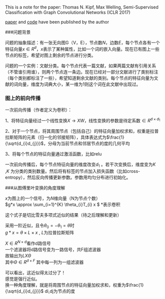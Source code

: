 This is a note for the paper: Thomas N. Kipf, Max Welling, Semi-Supervised Classification with Graph Convolutional Networks (ICLR 2017)

[paper](https://arxiv.org/abs/1609.02907 "Title") and [code](https://github.com/tkipf/gcn "Title") have been published by the author



###问题背景

问题的抽象描述：有一张无向图G（V，E），节点数$N$，边数$E$，每个节点各有一个特征向量$x \in R^{d}$，$x$表示了某种属性，比如一个词的嵌入向量。现在已有图上一些节点的标签，希望对图上剩余的节点进行分类。   

问题的一个实例：文献分类。每个节点代表一篇文献，如果两篇文献有引用关系（不管谁引用谁），则两个节点连一条边。现在已经对一部分文献进行了类别标注（每个类别都标注了一些），希望知道剩余文献的类别。每个节点的特征向量为文献的词向量，维度为词典大小，某一维为1则这个词在此文献中出现过。



### 图上的前向传播

一次前向传播（作者定义为卷积）：

1、将特征向量经过一个线性变换$X \rightarrow XW$，线性变换的参数是待定系数$\in R^{d \times d_{1} }$

2、对于一个节点，将其周围节点（包括自己）的特征向量加权求和，权重是拉普拉斯矩阵的元素（归一化的邻接矩阵），具体表达式为$\frac{1}{\sqrt{d_{i}d_{j}}}$，分母为当前节点和邻居节点的度的几何平均

3、将每个节点的特征向量通过激活函数，比如relu



一次前向传播后，每个节点特征向量的维度改变$d_{1}$ 。若干次变换后，维度变为$K$ ,$K$ 为分类的类别数量。然后将有标签的节点加入损失函数（比如cross-entropy），然后反向传播更新参数。参数用均匀分布进行初始化。



###从图傅里叶变换的角度理解

$x$为图上的一个信号，为$N$维向量（N为节点个数）   
$g*x  \approx \sum_{i=1}^{K} \theta_{i}T_{i}  x $     $*$表示卷积        

这个式子是切比雪夫多项式近似的结果（待之后理解和更新）

采用一阶近似，且令$\theta_{0}=-\theta_{1}=\theta$时   
$g*x = \theta \times L \times x$ , $L$为拉普拉斯矩阵      

$X\in R^{N\times d}$看作d路信号  
一个滤波器将d路信号变为一路信号，共F组滤波器  
故输出为$LX\Theta$  
其中$\Theta\in R^{d\times F}$ 其中每一列为一组滤波器



可以看出，这近似得太过分了！   
感觉是强行近似。   
换一种角度理解，就是将周围节点的特征向量加权求和，权重为$\frac{1}{\sqrt{d_{i}d_{j}}}$  di,dj为节点的度



